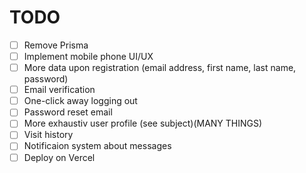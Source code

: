 # TODO
- [ ] Remove Prisma
- [ ] Implement mobile phone UI/UX
- [ ] More data upon registration (email address, first name, last name, password)
- [ ] Email verification
- [ ] One-click away logging out
- [ ] Password reset email
- [ ] More exhaustiv user profile (see subject)(MANY THINGS)
- [ ] Visit history
- [ ] Notificaion system about messages
- [ ] Deploy on Vercel
